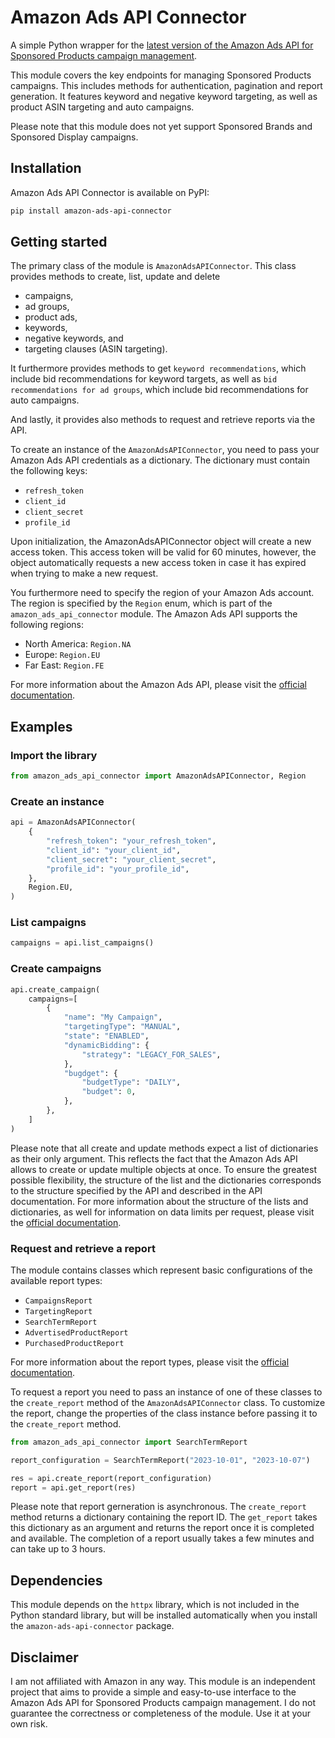 # Amazon Ads API Connector

A simple Python wrapper for the <a href="https://advertising.amazon.com/API/docs/en-us/sponsored-products/3-0/openapi/prod">latest version of the Amazon Ads API for Sponsored Products campaign management</a>.

This module covers the key endpoints for managing Sponsored Products campaigns. This includes methods for authentication, pagination and report generation. It features keyword and negative keyword targeting, as well as product ASIN targeting and auto campaigns. 

Please note that this module does not yet support Sponsored Brands and Sponsored Display campaigns.

## Installation

Amazon Ads API Connector is available on PyPI:

```bash
pip install amazon-ads-api-connector
```

## Getting started

The primary class of the module is `AmazonAdsAPIConnector`. This class provides methods to create, list, update and delete 
- campaigns, 
- ad groups, 
- product ads, 
- keywords, 
- negative keywords, and
- targeting clauses (ASIN targeting).

It furthermore provides methods to get `keyword recommendations`, which include bid recommendations for keyword targets, as well as `bid recommendations for ad groups`, which include bid recommendations for auto campaigns.

And lastly, it provides also methods to request and retrieve reports via the API.

To create an instance of the `AmazonAdsAPIConnector`, you need to pass your Amazon Ads API credentials as a dictionary. The dictionary must contain the following keys:

- `refresh_token`
- `client_id`
- `client_secret`
- `profile_id`

Upon initialization, the AmazonAdsAPIConnector object will create a new access token. This access token will be valid for 60 minutes, however, the object automatically requests a new access token in case it has expired when trying to make a new request.

You furthermore need to specify the region of your Amazon Ads account. The region is specified by the `Region` enum, which is part of the `amazon_ads_api_connector` module. The Amazon Ads API supports the following regions:
- North America: `Region.NA`
- Europe: `Region.EU`
- Far East: `Region.FE`

For more information about the Amazon Ads API, please visit the [official documentation](https://advertising.amazon.com/API/docs/en-us/get-started/how-to-use-api).

## Examples
### Import the library
```python
from amazon_ads_api_connector import AmazonAdsAPIConnector, Region
```
### Create an instance
```python
api = AmazonAdsAPIConnector(
    {
        "refresh_token": "your_refresh_token",
        "client_id": "your_client_id",
        "client_secret": "your_client_secret",
        "profile_id": "your_profile_id",
    },
    Region.EU,
)
```
### List campaigns
```python
campaigns = api.list_campaigns()
```
### Create campaigns
```python
api.create_campaign(
    campaigns=[
        {
            "name": "My Campaign",
            "targetingType": "MANUAL",
            "state": "ENABLED",
            "dynamicBidding": {
                "strategy": "LEGACY_FOR_SALES",
            },
            "bugdget": {
                "budgetType": "DAILY",
                "budget": 0,
            },
        },
    ]
)
```
Please note that all create and update methods expect a list of dictionaries as their only argument. This reflects the fact that the Amazon Ads API allows to create or update multiple objects at once. To ensure the greatest possible flexibility, the structure of the list and the dictionaries corresponds to the structure specified by the API and described in the API documentation. For more information about the structure of the lists and dictionaries, as well for information on data limits per request, please visit the [official documentation](https://advertising.amazon.com/API/docs/en-us/sponsored-products/3-0/openapi/prod).

### Request and retrieve a report

The module contains classes which represent basic configurations of the available report types:

- `CampaignsReport`
- `TargetingReport`
- `SearchTermReport`
- `AdvertisedProductReport`
- `PurchasedProductReport`

For more information about the report types, please visit the [official documentation](https://advertising.amazon.com/API/docs/en-us/guides/reporting/v3/report-types).

To request a report you need to pass an instance of one of these classes to the `create_report` method of the `AmazonAdsAPIConnector` class. To customize the report, change the properties of the class instance before passing it to the `create_report` method.

```python
from amazon_ads_api_connector import SearchTermReport

report_configuration = SearchTermReport("2023-10-01", "2023-10-07")

res = api.create_report(report_configuration)
report = api.get_report(res)
```
Please note that report gerneration is asynchronous. The `create_report` method returns a dictionary containing the report ID. The `get_report` takes this dictionary as an argument and returns the report once it is completed and available. The completion of a report usually takes a few minutes and can take up to 3 hours.

## Dependencies

This module depends on the `httpx` library, which is not included in the Python standard library, but will be installed automatically when you install the `amazon-ads-api-connector` package.

## Disclaimer

I am not affiliated with Amazon in any way. This module is an independent project that aims to provide a simple and easy-to-use interface to the Amazon Ads API for Sponsored Products campaign management. I do not guarantee the correctness or completeness of the module. Use it at your own risk.